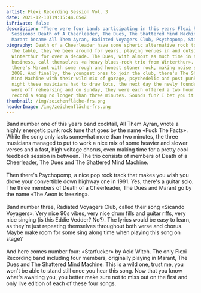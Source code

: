 ```yaml
---
artist: Flexi Recording Session Vol. 3
date: 2021-12-10T19:15:44.654Z
isPrivate: false
description: "There were four bands participating in this years Flexi Recording
  Sessions: Death of A Cheerleader, The Dues, The Shattered Mind Machine &
  Marant became All Them Ayran, Radiated Voyagers Club, Psychopomp, Starfucker"
biography: Death of a Cheerleader have some spheric alternative rock to bring to
  the table, they've been around for years, playing venues in and outside of
  Winterthur for over a decade. The Dues, with almost as much time in the rock
  business, call themselves «a heavy blues-rock trio from Winterthur». Then
  there's Marant with some rough and honest stoner rock, making noise since
  2008. And finally, the youngest ones to join the club, there's The Shattered
  Mind Machine with their wild mix of garage, psychedelic and post punk. One
  night these musicians had to draw lots, the next day the newly founded bands
  were off rehearsing and on sunday, they were each offered a two hour slot to
  record a song no longer than three minutes. Sounds fun? I bet you it was.
thumbnail: /img/zeichenfläche-frs.png
headerImage: /img/zeichenfläche-frs.png
---
```

Band number one of this years band cocktail, All Them Ayran, wrote a highly energetic punk rock tune that goes by the name «Fuck The Facts». While the song only lasts somewhat more than two minutes, the three musicians managed to put to work a nice mix of some heavier and slower verses and a fast, high voltage chorus, even making time for a pretty cool feedback session in between. The trio consists of members of Death of a Cheerleader, The Dues and The Shattered Mind Machine. \
\
Then there's Psychopomp, a nice pop rock track that makes you wish you drove your convertible down highway one in 1991. Yes, there's a guitar solo. The three members of Death of a Cheerleader, The Dues and Marant go by the name «The Aeon is freezing». \
\
Band number three, Radiated Voyagers Club, called their song «Sicando Voyagers». Very nice 90s vibes, very nice drum fills and guitar riffs, very nice singing (is this Eddie Vedder? No?). The lyrics would be easy to learn, as they're just repeating themselves throughout both verse and chorus. Maybe make room for some sing along time when playing this song on stage? \
\
And here comes number four: «Starfucker» by Acid Witch. The only Flexi Recording band including four members, originally playing in Marant, The Dues and The Shattered Mind Machine. This is a wild one, trust me, you won't be able to stand still once you hear this song. Now that you know what's awaiting you, you better make sure not to miss out on the first and only live edition of each of these four songs.